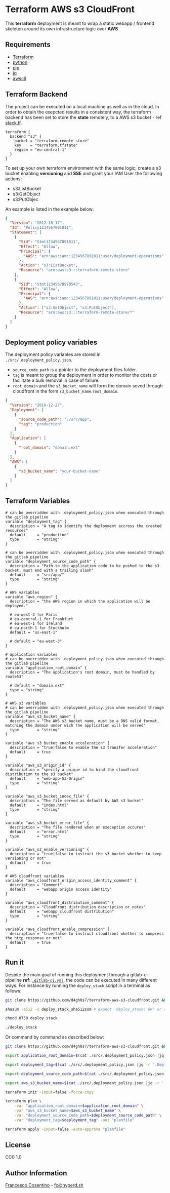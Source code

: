 # Terraform AWS s3 CloudFront

This **terraform** deployment is meant to wrap a static webapp / frontend skeleton around its own infrastructure logic over **AWS**

## Requirements

- [Terraform](https://terraform.io/)
- [python](https://www.python.org/downloads/)
- [pip](https://pypi.org/project/pip/)
- [jq](https://stedolan.github.io/jq/)
- [awscli](https://aws.amazon.com/cli/)

## Terraform Backend

The project can be executed on a local machine as well as in the cloud. In order to obtain the exepcted results in a consistent way, the terraform backend has been set to store the **state** remotely, to a AWS s3 bucket - ref [stack.tf](stack.tf).

```hlc
terraform {
  backend "s3" {
    bucket = "terraform-remote-store"
    key    = "terraform.tfstate"
    region = "eu-central-1"
  }
}
```

To set up your own terraform environment with the same logic, create a s3 bucket enabling **versioning** and **SSE** and grant your IAM User the following actions:

- s3:ListBucket
- s3:GetObject
- s3:PutObjec

An example is listed in the example below:

```json
{
  "Version": "2012-10-17",
  "Id": "Policy1234567891011",
  "Statement": [
    {
      "Sid": "Stmt1234567891011",
      "Effect": "Allow",
      "Principal": {
        "AWS": "arn:aws:iam::1234567891011:user/deployment-operations"
      },
      "Action": "s3:ListBucket",
      "Resource": "arn:aws:s3:::terraform-remote-store"
    },
    {
      "Sid": "Stmt12345678970543",
      "Effect": "Allow",
      "Principal": {
        "AWS": "arn:aws:iam::1234567891011:user/deployment-operations"
      },
      "Action": ["s3:GetObject", "s3:PutObject"],
      "Resource": "arn:aws:s3:::terraform-remote-store/*"
    }
  ]
}
```

## Deployment policy variables

The deployment policy variables are stored in `./src/.deployment_policy.json`.

- `source_code_path` is a pointer to the deployment files folder.
- `tag` is meant to group the deployment in order to monitor the costs or facilitate a bulk removal in case of failure.
- `root_domain` and the `s3_bucket_name` will form the domain seved through cloudfront in the form `s3_bucket_name`.`root_domain`.

```json
{
  "Version": "2018-12-27",
  "Deployment": [
    {
      "source_code_path": "./src/app",
      "tag": "production"
    }
  ],
  "Application": [
    {
      "root_domain": "domain.ext"
    }
  ],
  "AWS": [
    {
      "s3_bucket_name": "your-bucket-name"
    }
  ]
}
```

## Terraform Variables

```hlc
# can be overridden with .deployment_policy.json when executed through the gitlab pipeline
variable "deployment_tag" {
  description = "A tag to identify the deployment accross the created resources"
  default     = "production"
  type        = "string"
}

# can be overridden with .deployment_policy.json when executed through the gitlab pipeline
variable "deployment_source_code_path" {
  description = "Path to the application code to be pushed to the s3 bucket, must end with a trailing slash"
  default     = "src/app/"
  type        = "string"
}

# AWS variables
variable "aws_region" {
  description = "the AWS region in which the application will be deployed."

  # eu-west-3 for Paris
  # eu-central-1 for Frankfurt
  # eu-west-1 for Ireland
  # eu-north-1 for Stockholm
  default = "us-east-1"

  # default = "eu-west-3"
}

# application variables
# can be overridden with .deployment_policy.json when executed through the gitlab pipeline
variable "application_root_domain" {
  description = "The application's root domain, must be handled by route53"

  # default = "domain.ext"
  type = "string"
}

# AWS s3 variables
# can be overridden with .deployment_policy.json when executed through the gitlab pipeline
variable "aws_s3_bucket_name" {
  description = "The AWS s3 bucket name, must be a DNS valid format, matching the domain under wich the application will be served"
  type        = "string"
}

variable "aws_s3_bucket_enable_acceleration" {
  description = "true|false to enable the s3 transfer acceleration"
  default     = true
}

variable "aws_s3_origin_id" {
  description = "specify a unique id to bind the cloudfront distribution to the s3 bucket"
  default     = "web-app-S3-Origin"
  type        = "string"
}

variable "aws_s3_bucket_index_file" {
  description = "The file served as default by AWS s3 bucket"
  default     = "index.html"
  type        = "string"
}

variable "aws_s3_bucket_error_file" {
  description = "The file rendered when an exeception occures"
  default     = "error.html"
  type        = "string"
}

variable "aws_s3_enable_versioning" {
  description = "true|false to instruct the s3 bucket whether to keep versioning or not"
  default     = true
}

# AWS cloudfront variables
variable "aws_cloudfront_origin_access_identity_comment" {
  description = "Comment"
  default     = "webapp origin access identity"
}

variable "aws_cloudfront_distribution_comment" {
  description = "CloudFront distribution description or notes"
  default     = "webapp cloudfront distribution"
  type        = "string"
}

variable "aws_cloudfront_enable_compression" {
  description = "true|false to instruct cloudfront whether to compress the http response or not"
  default     = true
}
```

## Run it

Despite the main goal of running this deployment through a gitlab-ci pipeline **ref:** [`.gitlab-ci.yml`](.gitlab-ci.yml), the code can be executed in many different ways. For instance by running the `deploy_stack` script in a terminal as follows:

```bash
git clone https://github.com/d4gh0s7/terraform-aws-s3-cloudfront.git && cd terraform-aws-s3-cloudfront

shasum -a512 -c deploy_stack_sha512sum # expect 'deploy_stack: OK' or do NOT run the next commands

chmod 0750 deploy_stack

./deploy_stack
```

Or command by command as described below:

```bash
git clone https://github.com/d4gh0s7/terraform-aws-s3-cloudfront.git && cd terraform-aws-s3-cloudfront

export application_root_domain=$(cat ./src/.deployment_policy.json |jq -r '.Application | .[].root_domain')

export deployment_tag=$(cat ./src/.deployment_policy.json |jq -r '.Deployment | .[].tag')

export deployment_source_code_path=$(cat ./src/.deployment_policy.json |jq -r '.Deployment | .[].source_code_path')

export aws_s3_bucket_name=$(cat ./src/.deployment_policy.json |jq -r '.AWS | .[].s3_bucket_name')

terraform init -input=false -force-copy

terraform plan \
    -var "application_root_domain=$application_root_domain" \
    -var "aws_s3_bucket_name=$aws_s3_bucket_name" \
    -var "deployment_source_code_path=$deployment_source_code_path" \
    -var "deployment_tag=$deployment_tag" -out "planfile"

terraform apply -input=false -auto-approve "planfile"
```

## License

CC0 1.0

## Author Information

[Francesco Cosentino](https://www.linkedin.com/in/francesco-cosentino/) - <fc@hyperd.sh>
